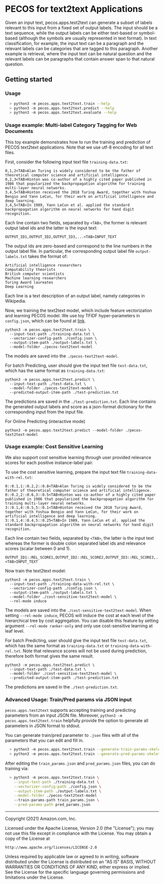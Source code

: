 # PECOS for text2text Applications

Given an input text, pecos.apps.text2text can generate a subset of labels relevant to this input from a fixed set of output labels.
The input should be a text sequence, while the output labels can be either text-based or symbol-based (although the symbols are usually represented in text format).
In text classification, for example, the input text can be a paragraph and the relevant labels can be categories that are tagged to this paragraph.
Another example is retrieval, where the input text can be natural question and the relevant labels can be paragraphs that contain answer span to that natural question.

## Getting started
### Usage
```bash
  > python3 -m pecos.apps.text2text.train --help
  > python3 -m pecos.apps.text2text.predict --help
  > python3 -m pecos.apps.text2text.evaluate --help
```


### Usage example: Multi-label Category Tagging for Web Documents
This toy example demonstrates how to run the training and prediction of PECOS text2text applications.
Note that we use utf-8 encoding for all text files.

First, consider the following input text file `training-data.txt`:
```
0,1,2<TAB>Alan Turing is widely considered to be the father of theoretical computer science and artificial intelligence.
0,2,3<TAB>Hinton was co-author of a highly cited paper published in 1986 that popularized the backpropagation algorithm for training multi-layer neural networks.
3,4,5<TAB>Hinton received the 2018 Turing Award, together with Yoshua Bengio and Yann LeCun, for their work on artificial intelligence and deep learning.
3,4,5<TAB>In 1989, Yann LeCun et al. applied the standard backpropagation algorithm on neural networks for hand digit recognition.
```
Each line contain two fields, separated by `<TAB>`, the former is relevant output label ids and the latter is the input text:
```
OUTPUT_ID1,OUTPUT_ID2,OUTPUT_ID3,...<TAB>INPUT_TEXT
```

The output ids are zero-based and correspond to the line numbers in the output label file.
In particular, the corresponding output label file `output-labels.txt` takes the format of:
```
Artificial intelligence researchers
Computability theorists
British computer scientists
Machine learning researchers
Turing Award laureates
Deep Learning
```
Each line is a text description of an output label, namely categories in Wikipedia.


Now, we training the text2text model, which include feature vectorization and learning PECOS model.
We use toy TFIDF hyper-parameters in `config.json`, which can be found at [link](https://github.com/amzn/pecos/tree/mainline/pecos/utils/featurization/text).
```
python3 -m pecos.apps.text2text.train \
  --input-text-path ./training-data.txt \
  --vectorizer-config-path ./config.json \
  --output-item-path ./output-labels.txt \
  --model-folder ./pecos-text2text-model
```
The models are saved into the `./pecos-text2text-model`.

For batch Predicting, user should give the input text file `test-data.txt`, which has the same format as `training-data.txt`:
```
python3 -m pecos.apps.text2text.predict \
  --input-text-path ./test-data.txt \
  --model-folder ./pecos-text2text-model \
  --predicted-output-item-path ./test-prediction.txt
```
The predictions are saved in the `./test-prediction.txt`.
Each line contains the generated output labels and score as a json-format dictionary for the corresponding input from the input file.

For Online Predicting (interactive mode)
```
python3 -m pecos.apps.text2text.predict --model-folder ./pecos-text2text-model
```

### Usage example: Cost Sensitive Learning
We also support cost sensitive learning through user provided relevance scores for each positive instance-label pair.

To use the cost sensitive learning, prepare the input text file `training-data-with-rel.txt`:
```
0::0.1,1::0.2,2::0.8<TAB>Alan Turing is widely considered to be the father of theoretical computer science and artificial intelligence.
0::0.2,2::0.6,3::0.5<TAB>Hinton was co-author of a highly cited paper published in 1986 that popularized the backpropagation algorithm for training multi-layer neural networks.
3::0.1,4::0.5,5::0.1<TAB>Hinton received the 2018 Turing Award, together with Yoshua Bengio and Yann LeCun, for their work on artificial intelligence and deep learning.
3::0.1,4::0.4,5::0.25<TAB>In 1989, Yann LeCun et al. applied the standard backpropagation algorithm on neural networks for hand digit recognition.
```
Each line contain two fields, separated by `<TAB>`, the latter is the input text whereas the former is double colon separated label ids and relevance scores (scalar between 0 and 1).
```
OUTPUT_ID1::REL_SCORE1,OUTPUT_ID2::REL_SCORE2,OUTPUT_ID3::REL_SCORE3,...<TAB>INPUT_TEXT
```

Now train the text2text model:
```
python3 -m pecos.apps.text2text.train \
  --input-text-path ./training-data-with-rel.txt \
  --vectorizer-config-path ./config.json \
  --output-item-path ./output-labels.txt \
  --model-folder ./cost-sensitive-text2text-model \
  --rel-mode induce
```
The models are saved into the `./cost-sensitive-text2text-model`.
When setting `--rel-mode induce`, PECOS will induce the cost at each level of the hierarchical tree by cost aggregation.
You can disable this feature by setting argument `--rel-mode ranker-only` and only use cost-sensitive learning at leaf level.

For batch Predicting, user should give the input text file `test-data.txt`, which has the same format as `training-data.txt` or `training-data-with-rel.txt`. Note that relevance scores will not be used during prediction, therefore both format gives the same result.
```
python3 -m pecos.apps.text2text.predict \
  --input-text-path ./test-data.txt \
  --model-folder ./cost-sensitive-text2text-model \
  --predicted-output-item-path ./test-prediction.txt
```
The predictions are saved in the `./test-prediction.txt`.

### Advanced Usage: Train/Pred params via JSON input
`pecos.apps.text2text` supports accepting training and predicting parameters from an input JSON file.
Moreover, `python3 -m pecos.apps.text2text.train` helpfully provide the option to generate all parameters in JSON format to stdout.

You can generate train/pred parameter to `.json` files
with all of the parameters that you can edit and fill in.
```bash
  > python3 -m pecos.apps.text2text.train --generate-train-params-skeleton &> train_params.json
  > python3 -m pecos.apps.text2text.train --generate-pred-params-skeleton &> pred_params.json
```
After editing the `train_params.json` and `pred_params.json` files, you can do training via:
```bash
  > python3 -m pecos.apps.text2text.train \
	--input-text-path ./training-data.txt \
	--vectorizer-config-path ./config.json \
	--output-item-path ./output-labels.txt \
	--model-folder ./pecos-text2text-model
	--train-params-path train_params.json \
	--pred-params-path pred_params.json
```
***

Copyright (2021) Amazon.com, Inc.

Licensed under the Apache License, Version 2.0 (the "License");
you may not use this file except in compliance with the License.
You may obtain a copy of the License at

    http://www.apache.org/licenses/LICENSE-2.0

Unless required by applicable law or agreed to in writing, software
distributed under the License is distributed on an "AS IS" BASIS,
WITHOUT WARRANTIES OR CONDITIONS OF ANY KIND, either express or implied.
See the License for the specific language governing permissions and
limitations under the License.


